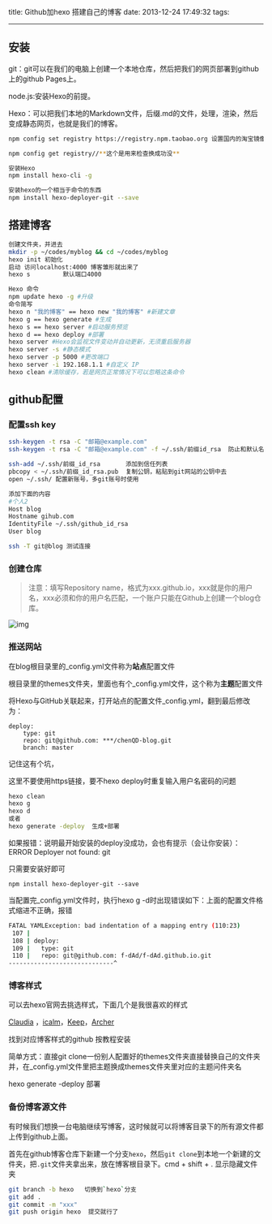 title: Github加hexo 搭建自己的博客
date: 2013-12-24 17:49:32
tags:

---

## 安装

git：git可以在我们的电脑上创建一个本地仓库，然后把我们的网页部署到github上的github Pages上。

node.js:安装Hexo的前提。

Hexo：可以把我们本地的Markdown文件，后缀.md的文件，处理，渲染，然后变成静态网页，也就是我们的博客。

```bash
npm config set registry https://registry.npm.taobao.org 设置国内的淘宝镜像，其他镜像也可以

npm config get registry//**这个是用来检查换成功没**

安装Hexo
npm install hexo-cli -g

安装hexo的一个相当于命令的东西
npm install hexo-deployer-git --save
```

## 搭建博客

```bash
创建文件夹，并进去
mkdir -p ~/codes/myblog && cd ~/codes/myblog 
hexo init 初始化
启动 访问localhost:4000 博客雏形就出来了 
hexo s         默认端口4000

Hexo 命令
npm update hexo -g #升级
命令简写
hexo n "我的博客" == hexo new "我的博客" #新建文章
hexo g == hexo generate #生成
hexo s == hexo server #启动服务预览
hexo d == hexo deploy #部署
hexo server #Hexo会监视文件变动并自动更新，无须重启服务器
hexo server -s #静态模式
hexo server -p 5000 #更改端口
hexo server -i 192.168.1.1 #自定义 IP
hexo clean #清除缓存，若是网页正常情况下可以忽略这条命令
```

## github配置

### 配置ssh key

```bash
ssh-keygen -t rsa -C "邮箱@example.com"
ssh-keygen -t rsa -C "邮箱@example.com" -f ~/.ssh/前缀id_rsa  防止和默认名重复

ssh-add ~/.ssh/前缀_id_rsa       添加到信任列表
pbcopy < ~/.ssh/前缀_id_rsa.pub  复制公钥，粘贴到git网站的公钥中去
open ~/.ssh/ 配置新账号，多git账号时使用

添加下面的内容
#个人2
Host blog
Hostname gihub.com
IdentityFile ~/.ssh/github_id_rsa
User blog

ssh -T git@blog 测试连接
```

### 创建仓库

> 注意：填写Repository name，格式为xxx.github.io，xxx就是你的用户名，xxx必须和你的用户名匹配，一个账户只能在Github上创建一个blog仓库。

![img](https://bytedance.feishu.cn/space/api/box/stream/download/asynccode/?code=NWViY2FhOTYxOGQ2NmJkMzE5NmFiODc1OTkxMzc5Y2RfV1pUSmtVcnV2UTQyeUZBSGxWdEY0aXFZV09GcXVpQ1VfVG9rZW46Ym94Y253NGJrWlpPU0RJcmZOeXprS0dQU1RjXzE2MzU3NTU0NzU6MTYzNTc1OTA3NV9WNA)

### **推送网站**

在blog根目录里的_config.yml文件称为**站点**配置文件

根目录里的themes文件夹，里面也有个_config.yml文件，这个称为**主题**配置文件

将Hexo与GitHub关联起来，打开站点的配置文件_config.yml，翻到最后修改为：



```
deploy:
	type: git
	repo: git@github.com: ***/chenQD-blog.git 
	branch: master
```

记住这有个坑，

 这里不要使用https链接，要不hexo deploy时重复输入用户名密码的问题



```bash
hexo clean 
hexo g 
hexo d   
或者
hexo generate -deploy  生成+部署
```

如果报错：说明最开始安装的deploy没成功，会也有提示（会让你安装）：  ERROR Deployer not found: git

只需要安装好即可

```
npm install hexo-deployer-git --save
```

当配置完_config.yml文件时，执行hexo g -d时出现错误如下：上面的配置文件格式缩进不正确，报错

```bash
FATAL YAMLException: bad indentation of a mapping entry (110:23)
 107 |
 108 | deploy:
 109 |   type: git
 110 |   repo: git@github.com: f-dAd/f-dAd.github.io.git
-----------------------------^
```

### 博客样式

可以去hexo官网去挑选样式，下面几个是我很喜欢的样式

[Claudia](https://github.com/Haojen/hexo-theme-Claudia) ，[icalm](https://github.com/nameoverflow/hexo-theme-icalm)，[Keep](https://github.com/XPoet/hexo-theme-keep)，[Archer](https://github.com/fi3ework/hexo-theme-archer)

找到对应博客样式的github 按教程安装

简单方式：直接git clone一份别人配置好的themes文件夹直接替换自己的文件夹并，在_config.yml文件里把主题换成themes文件夹里对应的主题问件夹名

hexo generate -deploy 部署

### 备份博客源文件

有时候我们想换一台电脑继续写博客，这时候就可以将博客目录下的所有源文件都上传到github上面。

首先在github博客仓库下新建一个分支`hexo`，然后`git clone`到本地一个新建的文件夹，把`.git`文件夹拿出来，放在博客根目录下。cmd + shift + . 显示隐藏文件夹

```bash
git branch -b hexo   切换到`hexo`分支
git add .
git commit -m "xxx"
git push origin hexo  提交就行了
```

